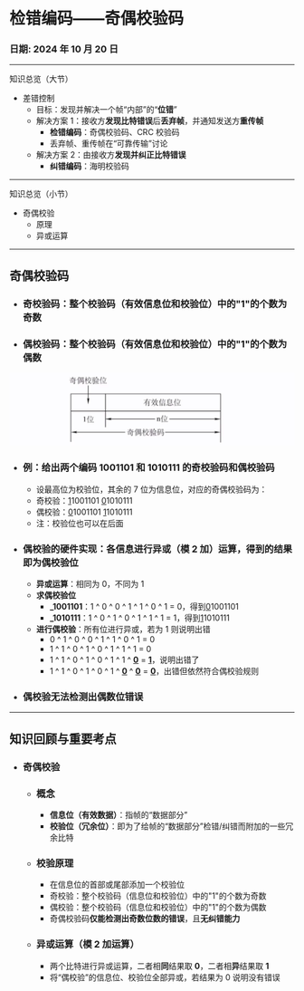 # 检错编码——奇偶校验码

### **日期**: 2024 年 10 月 20 日

---

知识总览（大节）

- 差错控制
  - 目标：发现并解决一个帧“内部”的“**位错**”
  - 解决方案 1：接收方**发现比特错误**后**丢弃帧**，并通知发送方**重传帧**
    - **检错编码**：奇偶校验码、CRC 校验码
    - 丢弃帧、重传帧在“可靠传输”讨论
  - 解决方案 2：由接收方**发现并纠正比特错误**
    - **纠错编码**：海明校验码

---

知识总览（小节）

- 奇偶校验
  - 原理
  - 异或运算

---

## **奇偶校验码**

- ### **奇校验码**：整个校验码（有效信息位和校验位）中的"1"的个数为奇数
- ### **偶校验码**：整个校验码（有效信息位和校验位）中的"1"的个数为偶数

![Figure1](<../images/3.3_1(1)figure1.jpg> "奇偶校验码")

- ### **例**：给出两个编码 1001101 和 1010111 的奇校验码和偶校验码

  - 设最高位为校验位，其余的 7 位为信息位，对应的奇偶校验码为：
  - 奇校验：<u>1</u>1001101 <u>0</u>1010111
  - 偶校验：<u>0</u>1001101 <u>1</u>1010111
  - 注：校验位也可以在后面

- ### **偶校验的硬件实现**：各信息进行**异或（模 2 加）运算**，得到的结果即为**偶校验位**
  - **异或运算**：相同为 0，不同为 1
  - **求偶校验位**
    - **\_1001101**：1 ^ 0 ^ 0 ^ 1 ^ 1 ^ 0 ^ 1 = 0，得到<u>0</u>1001101
    - **\_1010111**：1 ^ 0 ^ 1 ^ 0 ^ 1 ^ 1 ^ 1 = 1，得到<u>1</u>1010111
  - **进行偶校验**：所有位进行异或，若为 1 则说明出错
    - 0 ^ 1 ^ 0 ^ 0 ^ 1 ^ 1 ^ 0 ^ 1 = 0
    - 1 ^ 1 ^ 0 ^ 1 ^ 0 ^ 1 ^ 1 ^ 1 = 0
    - 1 ^ 1 ^ 0 ^ 1 ^ 0 ^ 1 ^ 1 ^ **<u>0</u>** = **<u>1</u>**，说明出错了
    - 1 ^ 1 ^ 0 ^ 1 ^ 0 ^ 1 ^ **<u>0</u>** ^ **<u>0</u>** = **<u>0</u>**，出错但依然符合偶校验规则
- ### **偶校验无法检测出偶数位错误**

---

## 知识回顾与重要考点

- ### **奇偶校验**
  - ### **概念**
    - **信息位（有效数据）**：指帧的“数据部分”
    - **校验位（冗余位）**：即为了给帧的“数据部分”检错/纠错而附加的一些冗余比特
  - ### **校验原理**
    - 在信息位的首部或尾部添加一个校验位
    - 奇校验：整个校验码（信息位和校验位）中的"1"的个数为奇数
    - 偶校验：整个校验码（信息位和校验位）中的"1"的个数为偶数
    - 奇偶校验码**仅能检测出奇数位数的错误**，且**无纠错能力**
  - ### **异或运算（模 2 加运算）**
    - 两个比特进行异或运算，二者相**同**结果取 **0**，二者相**异**结果取 **1**
    - 将“偶校验”的信息位、校验位全部异或，若结果为 0 说明没有错误
